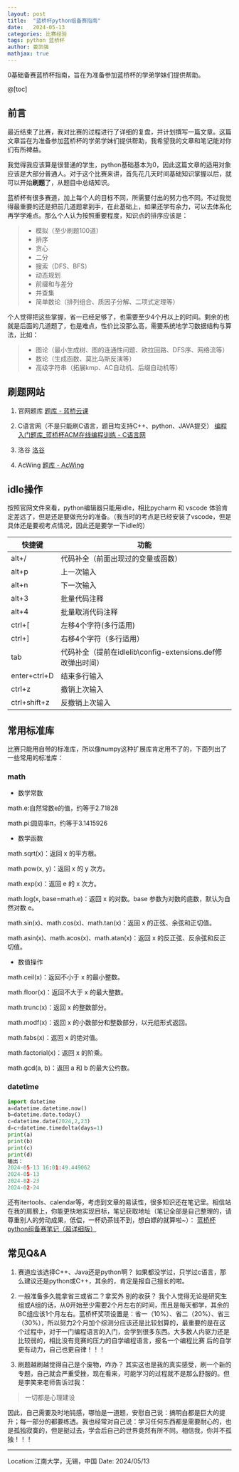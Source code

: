 ```yaml
---
layout: post
title:  "蓝桥杯python组备赛指南"
date:   2024-05-13
categories: 比赛经验
tags: python 蓝桥杯
author: 娄凯强
mathjax: true
---
```


0基础备赛蓝桥杯指南，旨在为准备参加蓝桥杯的学弟学妹们提供帮助。









@[toc]

## 前言

最近结束了比赛，我对比赛的过程进行了详细的复盘，并计划撰写一篇文章。这篇文章旨在为准备参加蓝桥杯的学弟学妹们提供帮助，我希望我的文章和笔记能对你们有所裨益。

我觉得我应该算是很普通的学生，python基础基本为0，因此这篇文章的适用对象应该是大部分普通人。对于这个比赛来讲，首先花几天时间基础知识掌握以后，就可以开始**刷题**了，从题目中总结知识。

蓝桥杯有很多赛道，加上每个人的目标不同，所需要付出的努力也不同。不过我觉得最重要的还是把前几道题拿到手，在此基础上，如果还学有余力，可以去体系化再学学难点。那么个人认为按照重要程度，知识点的排序应该是：

> - 模拟（至少刷题100道）
> - 排序
> - 贪心
> - 二分
> - 搜索（DFS、BFS）
> - 动态规划
> - 前缀和与差分
> - 并查集
> - 简单数论（排列组合、质因子分解、二项式定理等）

个人觉得把这些掌握，省一已经足够了，也需要至少4个月以上的时间。剩余的也就是后面的几道题了，也是难点，性价比没那么高，需要系统地学习数据结构与算法，比如：

> - 图论（最小生成树、图的连通性问题、欧拉回路、DFS序、网络流等）
> - 数论（生成函数、莫比乌斯反演等）
> - 高级字符串（拓展kmp、AC自动机、后缀自动机等）

## 刷题网站
1. 官网题库
[题库 - 蓝桥云课](https://www.lanqiao.cn/problems/?first_category_id=1)

2. C语言网（不是只能刷C语言，题目均支持C++、python、JAVA提交）
[编程入门题库_蓝桥杯ACM在线编程训练 - C语言网](https://%E2%80%8Bwww.dotcpp.com/oj/problemset.html)

3. 洛谷
[洛谷](https://%E2%80%8Bwww.luogu.com.cn/problem/list)

4. AcWing
[题库 - AcWing](https://www.acwing.com/problem/)




## idle操作

按照官网文件来看，python编辑器只能用idle，相比pycharm 和 vscode 体验肯定差远了，但是还是要做充分的准备。（我当时的考点是已经安装了vscode，但是具体还是要视考点情况，因此还是要学一下idle的）

| 快捷键       | 功能                                                        |
| ------------ | ----------------------------------------------------------- |
| alt+/        | 代码补全（前面出现过的变量或函数）                          |
| alt+p        | 上一次输入                                                  |
| alt+n        | 下一次输入                                                  |
| alt+3        | 批量代码注释                                                |
| alt+4        | 批量取消代码注释                                            |
| ctrl+[       | 左移4个字符(多行适用)                                       |
| ctrl+]       | 右移4个字符（多行适用）                                     |
| tab          | 代码补全（提前在idlelib\config-extensions.def修改弹出时间） |
| enter+ctrl+D | 结束多行输入                                                |
| ctrl+z       | 撤销上次输入                                                |
| ctrl+shift+z | 反撤销上次输入                                              |

## 常用标准库

比赛只能用自带的标准库，所以像numpy这种扩展库肯定用不了的，下面列出了一些常用的标准库：

### math

- 数学常数

math.e:自然常数e的值，约等于2.71828

math.pi:圆周率π，约等于3.1415926

- 数学函数

math.sqrt(x)：返回 x 的平方根。

math.pow(x, y)：返回 x 的 y 次方。

math.exp(x)：返回 e 的 x 次方。

math.log(x, base=math.e)：返回 x 的对数。base 参数为对数的底数，默认为自然对数 e。

math.sin(x)、math.cos(x)、math.tan(x)：返回 x 的正弦、余弦和正切值。

math.asin(x)、math.acos(x)、math.atan(x)：返回 x 的反正弦、反余弦和反正切值。

- 数值操作

math.ceil(x)：返回不小于 x 的最小整数。

math.floor(x)：返回不大于 x 的最大整数。

math.trunc(x)：返回 x 的整数部分。

math.modf(x)：返回 x 的小数部分和整数部分，以元组形式返回。

math.fabs(x)：返回 x 的绝对值。

math.factorial(x)：返回 x 的阶乘。

math.gcd(a, b)：返回 a 和 b 的最大公约数。

### datetime

```python
import datetime
a=datetime.datetime.now()
b=datetime.date.today()
c=datetime.date(2024,2,23)
d=c+datetime.timedelta(days=1)
print(a)
print(b)
print(c)
print(d)
输出：
2024-05-13 16:01:49.449062
2024-05-13
2024-02-23
2024-02-24
```




还有itertools、calendar等，考虑到文章的易读性，很多知识还在笔记里。相信站在我的肩膀上，你能更快地实现目标，笔记获取地址（笔记全部是自己整理的，请尊重别人的劳动成果，低偿，一杯奶茶钱不到，想白嫖的就算啦~）：
[蓝桥杯python组备赛笔记（超详细版）](https://mbd.pub/o/bread/ZpWbmJ9x)


## 常见Q&A

1. 赛道应该选择C++、Java还是python啊？
  如果都没学过，只学过c语言，那么建议还是python或C++，其余的，肯定是报自己擅长的啦。

2. 一般准备多久能拿省三或省二？拿奖外  别的收获？
  我个人觉得无论是研究生组或A组的话，从0开始至少需要2个月左右的时间，而且是每天都学，其余的BC组应该1个月左右。蓝桥杯奖项设置是：省一（10%）、省二（20%）、省三（30%），所以努力2个月加个综测分应该还是比较划算的，最重要的是在这个过程中，对于一门编程语言的入门，会学到很多东西。大多数人内驱力还是比较弱的，相比没有竞赛的压力的自学编程语言，报名一个编程比赛  后的自学更有动力，自己也更自律！！！

3. 刷题越刷越觉得自己是个废物，咋办？
  其实这也是我的真实感受，刷一个新的专题，自己就会严重受挫，现在看来，可能学习的过程就不是那么舒服的。但是李笑来老师告诉过我：

  > 一切都是心理建设 

  因此，自己需要及时地钝感，哪怕是一道题，安慰自己说：搞明白都是巨大的提升；每一部分的都要练透。我也经常对自己说：学习任何东西都是需要耐心的，也是孤独寂寞的，但是挺过去，学会后自己的世界竟然有所不同。相信我，你并不孤独！！！

---
Location:江南大学，无锡，中国
        Date: 2024/05/13
